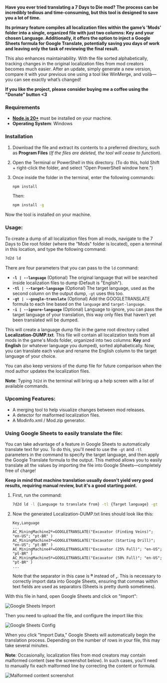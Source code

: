 

**Have you ever tried translating a 7 Days to Die mod? The process can be incredibly tedious and time-consuming, but this tool is designed to save you a lot of time.**

**Its primary feature compiles all localization files within the game’s 'Mods' folder into a single, organized file with just two columns: Key and your chosen Language. Additionally, it offers the option to inject a Google Sheets formula for Google Translate, potentially saving you days of work and leaving only the task of reviewing the final result.**

This also enhances maintainability. With the file sorted alphabetically, tracking changes in the original localization files from mod creators becomes much easier. After an update, simply generate a new version, compare it with your previous one using a tool like WinMerge, and voilà—you can see exactly what’s changed!

**If you like the project, please consider buying me a coffee using the "Donate" button <3**

### Requirements

- [**Node.js 20+**](https://nodejs.org/) must be installed on your machine.
- **Operating System**: Windows

### Installation

1. Download the file and extract its contents to a preferred directory, such as **Program Files** (*If the files are deleted, the tool will cease to function*).
2. Open the Terminal or PowerShell in this directory. (To do this, hold Shift + right-click the folder, and select "Open PowerShell window here.")
3. Once inside the folder in the terminal, enter the following commands:

   ```bash
   npm install
   ```

   Then:

   ```bash
   npm install -g
   ```

Now the tool is installed on your machine.

### Usage:

To create a dump of all localization files from all mods, navigate to the 7 Days to Die root folder (where the "Mods" folder is located), open a terminal in this location, and type the following command:

```bash
7d2d ld
```

There are four parameters that you can pass to the `ld` command:

- **`-l | --language`** (Optional) The original language that will be searched inside localization files to dump (Default is "English").
- **`-tl | --target-language`** (Optional) The target language, used as the second column on the output dump, `-gt` uses this too.
- **`-gt | --google-translate`** (Optional) Add the GOOGLETRANSLATE formula to each line based on the `language` and `target-language`.
- **`-i | --ignore-language`** (Optional) Language to ignore, you can pass the target language of your translation, this way only files that haven’t yet been translated will be dumped.

This will create a language dump file in the game root directory called **Localization-DUMP.txt**. This file will contain all localization texts from all mods in the game's Mods folder, organized into two columns: **Key** and **English** (or whatever language you dumped), sorted alphabetically. Now, you can translate each value and rename the English column to the target language of your choice.

You can also keep versions of the dump file for future comparison when the mod author updates the localization files.

**Note**: Typing `7d2d` in the terminal will bring up a help screen with a list of available commands.

### Upcoming Features:

- A merging tool to help visualize changes between mod releases.
- A detector for malformed localization files.
- A Modinfo.xml / Mod.zip generator.

### Using Google Sheets to easily translate the file:

You can take advantage of a feature in Google Sheets to automatically translate text for you. To do this, you'll need to use the `-gt` and `-tl` parameters in the command to specify the target language, and then apply the Google Translate formula to the output. This method allows you to easily translate all the values by importing the file into Google Sheets—completely free of charge!

**Keep in mind that machine translation usually doesn't yield very good results, requiring manual review, but it's a good starting point.**

1. First, run the command:

   ```bash
   7d2d ld -l {Language to translate from} -tl {Target language} -gt
   ```

2. Now the generated Localization-DUMP.txt lines should look like this:

   ```text
   Key,Language
   ...
   AC_MiningMachine2º=GOOGLETRANSLATE("Excavator (Finding Veins)"; "en-US"; "pt-BR" )
   AC_MiningMachine3º=GOOGLETRANSLATE("Excavator (Starting Drill)"; "en-US"; "pt-BR" )
   AC_MiningMachine4º=GOOGLETRANSLATE("Excavator (25% Full)"; "en-US"; "pt-BR" )
   AC_MiningMachine5º=GOOGLETRANSLATE("Excavator (50% Full)"; "en-US"; "pt-BR" )
   ...
   ```

   Note that the separator in this case is **º** instead of **,**. This is necessary to correctly import data into Google Sheets, ensuring that commas within text fields are used as separators (Sheets is pretty dumb sometimes).

With this file in hand, open Google Sheets and click on "Import":

![Google Sheets Import](https://i.imgur.com/GPTAVWx.jpg)

Then you need to upload the file, and configure the import like this:

![Google Sheets Config](https://i.imgur.com/kPQcveV.jpg)

When you click "Import Data," Google Sheets will automatically begin the translation process. Depending on the number of rows in your file, this may take several minutes.

**Note**: Occasionally, localization files from mod creators may contain malformed content (see the screenshot below). In such cases, you'll need to manually fix each malformed line by correcting the content or formula.

![Malformed content screenshot](https://i.imgur.com/mmdwHbZ.jpg)
